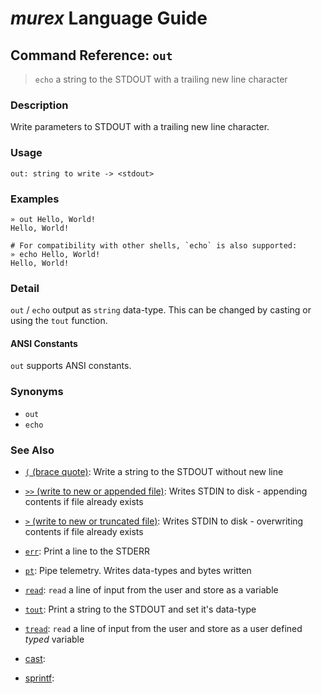 # _murex_ Language Guide

## Command Reference: `out`

> `echo` a string to the STDOUT with a trailing new line character

### Description

Write parameters to STDOUT with a trailing new line character.

### Usage

    out: string to write -> <stdout>

### Examples

    » out Hello, World!
    Hello, World!
    
    # For compatibility with other shells, `echo` is also supported:
    » echo Hello, World!
    Hello, World!

### Detail

`out` / `echo` output as `string` data-type. This can be changed by casting or
using the `tout` function.

#### ANSI Constants

`out` supports ANSI constants.

### Synonyms

* `out`
* `echo`


### See Also

* [`(` (brace quote)](../docs/commands/brace-quote.md):
  Write a string to the STDOUT without new line
* [`>>` (write to new or appended file)](../docs/commands/greater-than-greater-than.md):
  Writes STDIN to disk - appending contents if file already exists
* [`>` (write to new or truncated file)](../docs/commands/greater-than.md):
  Writes STDIN to disk - overwriting contents if file already exists    
* [`err`](../docs/commands/err.md):
  Print a line to the STDERR
* [`pt`](../docs/commands/pt.md):
  Pipe telemetry. Writes data-types and bytes written
* [`read`](../docs/commands/read.md):
  `read` a line of input from the user and store as a variable
* [`tout`](../docs/commands/tout.md):
  Print a string to the STDOUT and set it's data-type
* [`tread`](../docs/commands/tread.md):
  `read` a line of input from the user and store as a user defined *typed* variable    
* [cast](../docs/commands/commands/cast.md):
  
* [sprintf](../docs/commands/commands/sprintf.md):
  
